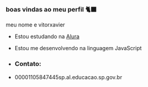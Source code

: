 ### boas vindas ao meu perfil 🐈‍⬛

meu nome e vitorxavier

- Estou estudando na [ Alura](alura.com.br)
- Estou me desenvolvendo na linguagem JavaScript

- ### Contato:
- 00001105847445sp.al.educacao.sp.gov.br
